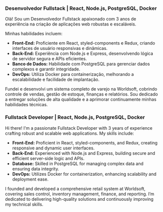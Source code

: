 ### Desenvolvedor Fullstack | React, Node.js, PostgreSQL, Docker
Olá! Sou um Desenvolvedor Fullstack apaixonado com 3 anos de experiência na criação de aplicações web robustas e escaláveis. 

Minhas habilidades incluem:

- **Front-End:** Proficiente em React, styled-components e Redux, criando interfaces de usuário responsivas e dinâmicas.
- **Back-End:** Experiência com Node.js e Express, desenvolvendo lógica de servidor segura e APIs eficientes.
- **Banco de Dados:** Habilidade com PostgreSQL para gerenciar dados complexos e garantir integridade.
- **DevOps:** Utiliza Docker para containerização, melhorando a escalabilidade e facilidade de implantação.

Fundei e desenvolvi um sistema completo de varejo na Worldsoft, cobrindo controle de vendas, gestão de estoque, finanças e relatórios. Sou dedicado a entregar soluções de alta qualidade e a aprimorar continuamente minhas habilidades técnicas.


### Fullstack Developer | React, Node.js, PostgreSQL, Docker

Hi there! I'm a passionate Fullstack Developer with 3 years of experience crafting robust and scalable web applications. My skills include:

- **Front-End:** Proficient in React, styled-components, and Redux, creating responsive and dynamic user interfaces.
- **Back-End:** Experienced with Node.js and Express, building secure and efficient server-side logic and APIs.
- **Database:** Skilled in PostgreSQL for managing complex data and ensuring data integrity.
- **DevOps:** Utilizes Docker for containerization, enhancing scalability and deployment ease.

I founded and developed a comprehensive retail system at Worldsoft, covering sales control, inventory management, finance, and reporting. I’m dedicated to delivering high-quality solutions and continuously improving my technical skills.
